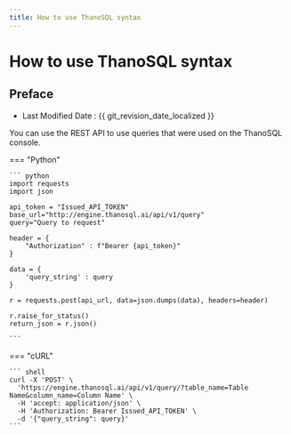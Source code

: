 ```yaml
---
title: How to use ThanoSQL syntax
---
```


# **How to use ThanoSQL syntax**

## Preface

- Last Modified Date : {{ git_revision_date_localized }}

You can use the REST API to use queries that were used on the ThanoSQL console.

=== "Python"

    ``` python
    import requests
    import json

    api_token = "Issued_API_TOKEN"
    base_url="http://engine.thanosql.ai/api/v1/query"
    query="Query to request"

    header = {
        "Authorization" : f"Bearer {api_token}"
    }

    data = {
        'query_string' : query
    }

    r = requests.post(api_url, data=json.dumps(data), headers=header)

    r.raise_for_status()
    return_json = r.json()

    ```

=== "cURL"

    ``` shell
    curl -X 'POST' \
      'https://engine.thanosql.ai/api/v1/query/?table_name=Table Name&column_name=Column Name' \
      -H 'accept: application/json' \
      -H 'Authorization: Bearer Issued_API_TOKEN' \
      -d '{"query_string": query}'
    ```
